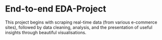 # End-to-end EDA-Project
This project begins with scraping real-time data (from various e-commerce sites), followed by data cleaning, analysis, and the presentation of useful insights through beautiful visualisations.
